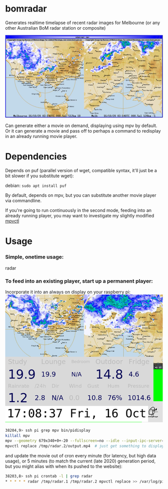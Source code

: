 # bomradar
Generates realtime timelapse of recent radar images for Melbourne (or any other Australian BoM radar station or composite)

![Screengrab of the generated movie](screengrab.window.png)

Can generate either a movie on demand, displaying using mpv by
default.  Or it can generate a movie and pass off to perhaps a command
to redisplay in an already running movie player.

# Dependencies

Depends on puf (parallel version of wget, compatible syntax, it'll
just be a bit slower if you substitute wget):

debian: `sudo apt install puf`

By default, depends on mpv, but you can substitute another movie player via commandline.

If you're going to run continuously in the second mode, feeding into
an already running player, you may want to investigate my slightly modified
[mpvctl](https://gist.github.com/spacelama/6f9fb28bdc8112e4b3c48986b1edb4bc)

# Usage

### Simple, onetime usage: 

radar

### To feed into an existing player, start up a permanent player:

Incorporate it into an always on display on your raspberry pi:
![Screengrab of always-on_display](screengrab.fullscreen.png)


```bash
38204,9> ssh pi grep mpv bin/pidisplay
killall mpv
mpv --geometry 679x340+0+-20 --fullscreen=no --idle --input-ipc-server=$HOME/.mpv-socket --keep-open=yes --loop=inf --quiet &
mpvctl replace /tmp/radar.2/output.mp4  # just get something to display before other GUI elements that partially cover our movie player
```

and update the movie out of cron every minute (for latency, but high
data usage), or 5 minutes (to match the current (late 2020) generation
period, but you might alias with when its pushed to the website):

```bash
38203,8> ssh pi crontab -l | grep radar
* * * * * radar /tmp/radar.1 /tmp/radar.2 mpvctl replace >> /var/log/pidisplay.log 2>&1
```

